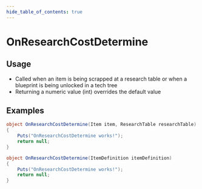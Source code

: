 ```yaml
---
hide_table_of_contents: true
---
```


# OnResearchCostDetermine

## Usage

* Called when an item is being scrapped at a research table or when a blueprint is being unlocked in a tech tree
* Returning a numeric value (int) overrides the default value

## Examples

```csharp title=""
object OnResearchCostDetermine(Item item, ResearchTable researchTable)
{
    Puts("OnResearchCostDetermine works!");
    return null;
}
```

```csharp title=""
object OnResearchCostDetermine(ItemDefinition itemDefinition)
{
    Puts("OnResearchCostDetermine works!");
    return null;
}
```